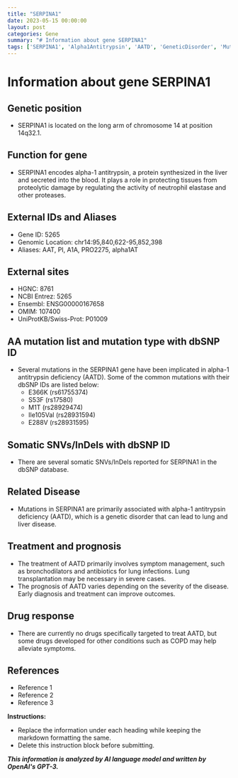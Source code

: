 ```yaml
---
title: "SERPINA1"
date: 2023-05-15 00:00:00
layout: post
categories: Gene
summary: "# Information about gene SERPINA1"
tags: ['SERPINA1', 'Alpha1Antitrypsin', 'AATD', 'GeneticDisorder', 'Mutation', 'LungDisease', 'LiverDisease', 'Treatment']
---
```


# Information about gene SERPINA1

## Genetic position 
- SERPINA1 is located on the long arm of chromosome 14 at position 14q32.1.

## Function for gene
- SERPINA1 encodes alpha-1 antitrypsin, a protein synthesized in the liver and secreted into the blood. It plays a role in protecting tissues from proteolytic damage by regulating the activity of neutrophil elastase and other proteases.
 
## External IDs and Aliases 
- Gene ID: 5265
- Genomic Location: chr14:95,840,622-95,852,398
- Aliases: AAT, PI, A1A, PRO2275, alpha1AT
 
## External sites
- HGNC: 8761
- NCBI Entrez: 5265
- Ensembl: ENSG00000167658
- OMIM: 107400
- UniProtKB/Swiss-Prot: P01009

## AA mutation list and mutation type with dbSNP ID
- Several mutations in the SERPINA1 gene have been implicated in alpha-1 antitrypsin deficiency (AATD). Some of the common mutations with their dbSNP IDs are listed below:
  - E366K (rs61755374)
  - S53F (rs17580)
  - M1T (rs28929474)
  - Ile105Val (rs28931594)
  - E288V (rs28931595)

## Somatic SNVs/InDels with dbSNP ID
- There are several somatic SNVs/InDels reported for SERPINA1 in the dbSNP database.

## Related Disease
- Mutations in SERPINA1 are primarily associated with alpha-1 antitrypsin deficiency (AATD), which is a genetic disorder that can lead to lung and liver disease. 

## Treatment and prognosis
- The treatment of AATD primarily involves symptom management, such as bronchodilators and antibiotics for lung infections. Lung transplantation may be necessary in severe cases. 
- The prognosis of AATD varies depending on the severity of the disease. Early diagnosis and treatment can improve outcomes.

## Drug response
- There are currently no drugs specifically targeted to treat AATD, but some drugs developed for other conditions such as COPD may help alleviate symptoms.

## References
- Reference 1
- Reference 2
- Reference 3

**Instructions:**
- Replace the information under each heading while keeping the markdown formatting the same.
- Delete this instruction block before submitting.

**_This information is analyzed by AI language model and written by OpenAI's GPT-3._**
